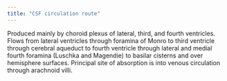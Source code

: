 ```yaml
---
title: "CSF circulation route"
---
```

Produced mainly by choroid plexus of lateral, third, and fourth ventricles. Flows from lateral ventricles through foramina of Monro to third ventricle through cerebral aqueduct to fourth ventricle through lateral and medial fourth foramina (Luschka and Magendie) to basilar cisterns and over hemisphere surfaces. Principal site of absorption is into venous circulation through arachnoid villi.

